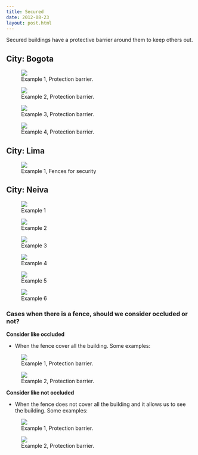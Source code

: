 ```yaml
---
title: Secured
date: 2012-08-23
layout: post.html
---
```

Secured buildings have a protective barrier around them to keep others out.

## City: Bogota

<div class="gallery">
    <figure >
        <img src="/housing-passports-labeling/assets/graphics/images/building_security/secured_01.jpg">
        <figcaption> Example 1, Protection barrier.</figcaption>
    </figure>
    <figure >
        <img src="/housing-passports-labeling/assets/graphics/images/building_security/secured_02.jpg">
        <figcaption> Example 2, Protection barrier.</figcaption>
    </figure>
    <figure >
        <img src="/housing-passports-labeling/assets/graphics/images/building_security/secured_03.jpg">
        <figcaption> Example 3, Protection barrier.</figcaption>
    </figure>
    <figure >
        <img src="/housing-passports-labeling/assets/graphics/images/building_security/secured_bogota_04.jpg">
        <figcaption> Example 4, Protection barrier.</figcaption>
    </figure>
</div>

## City: Lima

<div class="gallery">
    <figure >
        <img src="/housing-passports-labeling/assets/graphics/images/building_security/secured_lima_01.png">
        <figcaption> Example 1, Fences for security</figcaption>
    </figure>
</div>

## City: Neiva

<div class="gallery">
    <figure >
        <img src="/housing-passports-labeling/assets/graphics/images/building_security/secured_neiva_01.png">
        <figcaption> Example 1</figcaption>
    </figure>
    <figure >
        <img src="/housing-passports-labeling/assets/graphics/images/building_security/secured_neiva_02.png">
        <figcaption> Example 2</figcaption>
    </figure>
    <figure >
        <img src="/housing-passports-labeling/assets/graphics/images/building_security/secured_neiva_03.png">
        <figcaption> Example 3</figcaption>
    </figure>
    <figure >
        <img src="/housing-passports-labeling/assets/graphics/images/building_security/secured_neiva_04.png">
        <figcaption> Example 4</figcaption>
    </figure>
    <figure >
        <img src="/housing-passports-labeling/assets/graphics/images/building_security/secured_neiva_05.png">
        <figcaption> Example 5</figcaption>
    </figure>
    <figure >
        <img src="/housing-passports-labeling/assets/graphics/images/building_security/secured_neiva_06.png">
        <figcaption> Example 6</figcaption>
    </figure>
</div>

### Cases when there is a fence, should we consider occluded or not?

**Consider like occluded**

- When the fence cover all the building. Some examples:

<div class="gallery">
    <figure >
        <img src="/housing-passports-labeling/assets/graphics/images/building_security/secured_neiva_01.png">
        <figcaption> Example 1, Protection barrier.</figcaption>
    </figure>
    <figure >
        <img src="/housing-passports-labeling/assets/graphics/images/building_security/secured_neiva_02.png">
        <figcaption> Example 2, Protection barrier.</figcaption>
    </figure>
</div>

**Consider like not occluded**
- When the fence does not cover all the building and it allows us to see the building. Some examples:

<div class="gallery">
    <figure >
        <img src="/housing-passports-labeling/assets/graphics/images/building_security/secure_cartagena_neiva_01.png">
        <figcaption> Example 1, Protection barrier.</figcaption>
    </figure>
    <figure >
        <img src="/housing-passports-labeling/assets/graphics/images/building_security/secure_cartagena_neiva_02.png">
        <figcaption> Example 2, Protection barrier.</figcaption>
    </figure>
</div>